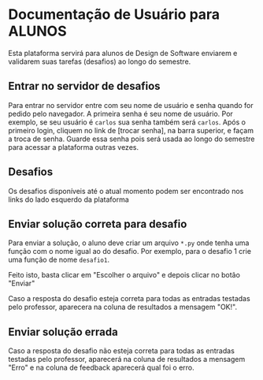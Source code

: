 # Documentação de Usuário para ALUNOS

Esta plataforma servirá para alunos de Design de Software enviarem e validarem suas tarefas (desafios) ao longo do semestre.

## Entrar no servidor de desafios

Para entrar no servidor entre com seu nome de usuário e senha quando for pedido pelo navegador.
A primeira senha é seu nome de usuário. Por exemplo, se seu usuário é `carlos` sua senha também será `carlos`.
Após o primeiro login, cliquem no link de [trocar senha], na barra superior, e façam a troca de senha.
Guarde essa senha pois será usada ao longo do semestre para acessar a plataforma outras vezes.


## Desafios

Os desafios disponíveis até o atual momento podem ser encontrado nos links do lado esquerdo da plataforma

## Enviar solução correta para desafio

Para enviar a solução, o aluno deve criar um arquivo `*.py` onde tenha uma função com o nome igual ao do desafio. Por exemplo, para o desafio 1 crie uma função de nome `desafio1`.

Feito isto, basta clicar em "Escolher o arquivo" e depois clicar no botão "Enviar"

Caso a resposta do desafio esteja correta para todas as entradas testadas pelo professor, aparecera na coluna de resultados a mensagem "OK!".

## Enviar solução errada

Caso a resposta do desafio não esteja correta para todas as entradas testadas pelo professor, aparecerá na coluna de resultados a mensagem "Erro" e na coluna de feedback aparecerá qual foi o erro.
